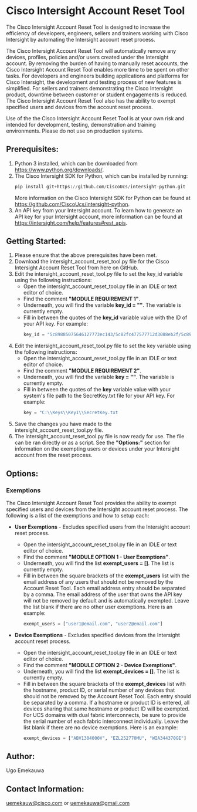 # Cisco Intersight Account Reset Tool

The Cisco Intersight Account Reset Tool is designed to increase the efficiency of developers, engineers, sellers and trainers working with Cisco Intersight by automating the Intersight account reset process.

The Cisco Intersight Account Reset Tool will automatically remove any devices, profiles, policies and/or users created under the Intersight account.
By removing the burden of having to manually reset accounts, the Cisco Intersight Account Reset Tool enables more time to be spent on other tasks.
For developers and engineers building applications and platforms for Cisco Intersight, the development and testing process of new features is simplified. 
For sellers and trainers demonstrating the Cisco Intersight product, downtime between customer or student engagements is reduced.
The Cisco Intersight Account Reset Tool also has the ability to exempt specified users and devices from the account reset process.

Use of the the Cisco Intersight Account Reset Tool is at your own risk and intended for development, testing, demonstration and training environments. Please do not use on production systems.

## Prerequisites:
1. Python 3 installed, which can be downloaded from https://www.python.org/downloads/.
2. The Cisco Intersight SDK for Python, which can be installed by running:
   ```py
   pip install git+https://github.com/CiscoUcs/intersight-python.git
   ```
   More information on the Cisco Intersight SDK for Python can be found at https://github.com/CiscoUcs/intersight-python.
3. An API key from your Intersight account. To learn how to generate an API key for your Intersight account, more information can be found at https://intersight.com/help/features#rest_apis.

## Getting Started:

1. Please ensure that the above prerequisites have been met.
2. Download the intersight_account_reset_tool.py file for the Cisco Intersight Account Reset Tool from here on GitHub.
3. Edit the intersight_account_reset_tool.py file to set the key_id variable using the following instructions:
   - Open the intersight_account_reset_tool.py file in an IDLE or text editor of choice.
   - Find the comment **"MODULE REQUIREMENT 1"**.
   - Underneath, you will find the variable **key_id = ""**. The variable is currently empty.
   - Fill in between the quotes of the **key_id** variable value with the ID of your API key. For example: 
     ```py
     key_id = "5c89885075646127773ec143/5c82fc477577712d3088eb2f/5c8987b17577712d302eaaff"
     ```
4. Edit the intersight_account_reset_tool.py file to set the key variable using the following instructions:
   - Open the intersight_account_reset_tool.py file in an IDLE or text editor of choice.
   - Find the comment **"MODULE REQUIREMENT 2"**.
   - Underneath, you will find the variable **key = ""**. The variable is currently empty.
   - Fill in between the quotes of the **key** variable value with your system's file path to the SecretKey.txt file for your API key. For example: 
     ```py
     key = "C:\\Keys\\Key1\\SecretKey.txt
     ```
5. Save the changes you have made to the intersight_account_reset_tool.py file.
6. The intersight_account_reset_tool.py file is now ready for use. The file can be ran directly or as a script. See the **"Options:"** section for information on the exempting users or devices under your Intersight account from the reset process.

## Options:
### Exemptions
The Cisco Intersight Account Reset Tool provides the ability to exempt specified users and devices from the Intersight account reset process. The following is a list of the exemptions and how to setup each:

- **User Exemptions** - Excludes specified users from the Intersight account reset process.
  - Open the intersight_account_reset_tool.py file in an IDLE or text editor of choice.
  - Find the comment **"MODULE OPTION 1 - User Exemptions"**.
  - Underneath, you will find the list **exempt_users = []**. The list is currently empty.
  - Fill in between the square brackets of the **exempt_users** list with the email address of any users that should not be removed by the Account Reset Tool. Each email address entry should be separated by a comma. The email address of the user that owns the API key will not be removed by default and is automatically exempted. Leave the list blank if there are no other user exemptions. Here is an example: 
     ```py
     exempt_users = ["user1@email.com", "user2@email.com"]
     ```
   
- **Device Exemptions** - Excludes specified devices from the Intersight account reset process.
    - Open the intersight_account_reset_tool.py file in an IDLE or text editor of choice.
    - Find the comment **"MODULE OPTION 2 - Device Exemptions"**.
    - Underneath, you will find the list **exempt_devices = []**. The list is currently empty.
    - Fill in between the square brackets of the **exempt_devices** list with the hostname, product ID, or serial number of any devices that should not be removed by the Account Reset Tool. Each entry should be separated by a comma. If a hostname or product ID is entered, all devices sharing that same hostname or product ID will be exempted. For UCS domains with dual fabric interconnects, be sure to provide the serial number of each fabric interconnect individually. Leave the list blank if there are no device exemptions. Here is an example:
      ```py
      exempt_devices = ["ABV1304000V", "EZL252770MU", "WIA344370GE"]
      ```

## Author:
Ugo Emekauwa

## Contact Information:
uemekauw@cisco.com or uemekauwa@gmail.com

